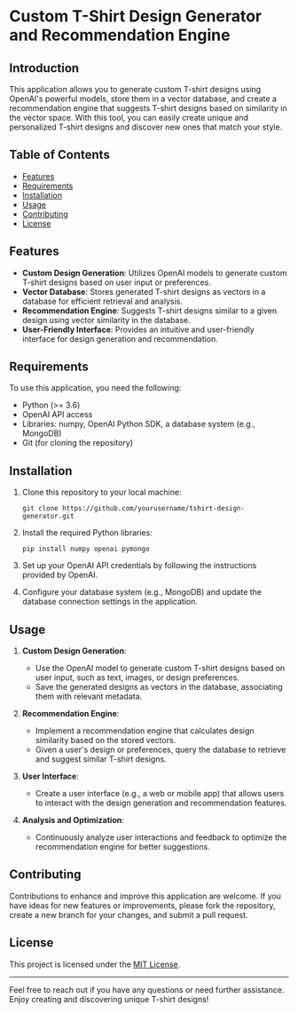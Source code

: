 # Custom T-Shirt Design Generator and Recommendation Engine

## Introduction

This application allows you to generate custom T-shirt designs using OpenAI's powerful models, store them in a vector database, and create a recommendation engine that suggests T-shirt designs based on similarity in the vector space. With this tool, you can easily create unique and personalized T-shirt designs and discover new ones that match your style.

## Table of Contents

- [Features](#features)
- [Requirements](#requirements)
- [Installation](#installation)
- [Usage](#usage)
- [Contributing](#contributing)
- [License](#license)

## Features

- **Custom Design Generation**: Utilizes OpenAI models to generate custom T-shirt designs based on user input or preferences.
- **Vector Database**: Stores generated T-shirt designs as vectors in a database for efficient retrieval and analysis.
- **Recommendation Engine**: Suggests T-shirt designs similar to a given design using vector similarity in the database.
- **User-Friendly Interface**: Provides an intuitive and user-friendly interface for design generation and recommendation.

## Requirements

To use this application, you need the following:

- Python (>= 3.6)
- OpenAI API access
- Libraries: numpy, OpenAI Python SDK, a database system (e.g., MongoDB)
- Git (for cloning the repository)

## Installation

1. Clone this repository to your local machine:

   ```shell
   git clone https://github.com/yourusername/tshirt-design-generator.git
   ```

2. Install the required Python libraries:

   ```shell
   pip install numpy openai pymongo
   ```

3. Set up your OpenAI API credentials by following the instructions provided by OpenAI.

4. Configure your database system (e.g., MongoDB) and update the database connection settings in the application.

## Usage

1. **Custom Design Generation**:

   - Use the OpenAI model to generate custom T-shirt designs based on user input, such as text, images, or design preferences.
   - Save the generated designs as vectors in the database, associating them with relevant metadata.

2. **Recommendation Engine**:

   - Implement a recommendation engine that calculates design similarity based on the stored vectors.
   - Given a user's design or preferences, query the database to retrieve and suggest similar T-shirt designs.

3. **User Interface**:

   - Create a user interface (e.g., a web or mobile app) that allows users to interact with the design generation and recommendation features.

4. **Analysis and Optimization**:

   - Continuously analyze user interactions and feedback to optimize the recommendation engine for better suggestions.

## Contributing

Contributions to enhance and improve this application are welcome. If you have ideas for new features or improvements, please fork the repository, create a new branch for your changes, and submit a pull request.

## License

This project is licensed under the [MIT License](LICENSE).

---

Feel free to reach out if you have any questions or need further assistance. Enjoy creating and discovering unique T-shirt designs!
